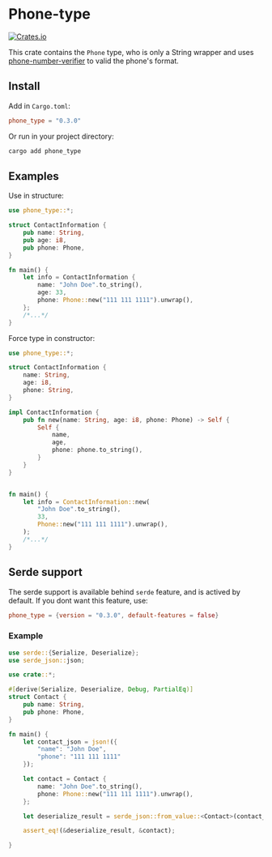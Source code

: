 # Phone-type

[![Crates.io](https://shields.io/crates/v/phone_type.svg)](https://crates.io/crates/phone_type)

This crate contains the `Phone` type, who is only a String wrapper and uses 
[phone-number-verifier](https://crates.io/crates/phone-number-verifier) to valid the phone's format.

## Install

Add in `Cargo.toml`:

```toml
phone_type = "0.3.0"
```

Or run in your project directory:

```bash
cargo add phone_type
```



## Examples

Use in structure:

```rust
use phone_type::*;

struct ContactInformation {
    pub name: String,
    pub age: i8,
    pub phone: Phone,
}

fn main() {
    let info = ContactInformation {
        name: "John Doe".to_string(),
        age: 33,
        phone: Phone::new("111 111 1111").unwrap(),
    };
    /*...*/
}
```
Force type in constructor:
```rust
use phone_type::*;

struct ContactInformation {
    name: String,
    age: i8,
    phone: String,
}

impl ContactInformation {
    pub fn new(name: String, age: i8, phone: Phone) -> Self {
        Self {
            name,
            age,
            phone: phone.to_string(),
        }
    }
}


fn main() {
    let info = ContactInformation::new(
        "John Doe".to_string(),
        33,
        Phone::new("111 111 1111").unwrap(),
    );
    /*...*/
}
```

## Serde support

The serde support is available behind `serde` feature, and is actived by default. If you dont want this feature, use:

```toml
phone_type = {version = "0.3.0", default-features = false}
```

### Example

```rust
use serde::{Serialize, Deserialize};
use serde_json::json;

use crate::*;

#[derive(Serialize, Deserialize, Debug, PartialEq)]
struct Contact {
    pub name: String,
    pub phone: Phone,
}

fn main() {
    let contact_json = json!({
        "name": "John Doe",
        "phone": "111 111 1111"
    });

    let contact = Contact {
        name: "John Doe".to_string(),
        phone: Phone::new("111 111 1111").unwrap(),
    };

    let deserialize_result = serde_json::from_value::<Contact>(contact_json).unwrap();

    assert_eq!(&deserialize_result, &contact);

}
```

